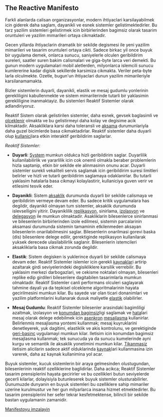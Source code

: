 The Reactive Manifesto
----------------------

Farkli alanlarda calisan organizasyonlar, modern ihtiyaclari karsilayabilmek icin giderek daha saglam, dayanikli ve esnek sistemler gelistimektedirler. Bu tarz yazilim sistemleri gelistirmek icin birbirlerinden bagimsiz olarak tasarim oruntuleri ve yazilim mimarileri ortaya cikmaktadir. 

Gecen yillarda ihtiyaclarin dramatik bir sekilde degismesi ile yeni yazilim mimarileri ve tasarim oruntuleri ortaya cikti.
Sadece birkac yil once buyuk bir uygulama demek, onlarca sunucu, saniyelerle olculen geribildirim sureleri, saatler suren bakim calismalari ve giga-byte larca veri demekti. Bu gunun modern uygulamalari mobil aletlerden, milyonlarca islemcili sunucu kumlererine kadar digisik sekillerde karsimiza cikmakta. Veriler peta-byte larla olculmekte. 
Ozetle, bugun'un ihtiyaclari dunun yazilim mimarileriyle karsilanamamakta.

Bizler sistemlerin duyarli, dayanikli, elastik ve mesaj gudumlu yonlerinin gerekliligini kabullenmekte ve sistem mimarilerinde tutarli bir yaklasimin gerekliligine inanmaktayiz. Bu sistemleri Reaktif Sistemler olarak adlandiriyoruz. 

Reaktif Sistem olarak gelistirilen sistemler, daha esnek, gevsek baglasimli ve [olceklenir](/glossary#Scalability) olmakta ve bu gelistirmeyi daha kolay ve degisime acik kilmaktadir. Aksakliklara karsi daha toleransli ve [aksama](/glossary#Failure) durumunlariyla daha guzel bicimlerde basa cikmaktadirlar. Reaktif sistemler daha duyarli olup [kullanici](/glossary#User)lara etkin interaktif geribildirim saglarlar.

*Reaktif Sistemler:*

* <a name="Responsive"></a>**Duyarli**: [System](/glossary#System) mumkun oldukca hizli geribildirim saglar. Duyarlilik kullanilabilirlik ve yararlilik icin cok onemli olmakla beraber problemlerin hizla saptanip, etkin bir sekilde ele alinmasinin onunu acar. Duyarli sistemler surekli vekaliteli servis saglamak icin geribildirim suresi limitleri belirler ve hizli ve tutarli geribildirim saglamaya odaklanirlar. Bu tutarli yaklasim hatalarla basa cikmayi kolaylastirir, kullaniciya guven verir ve etilesimi tesvik eder.

* <a name="Resilient"></a>**Dayanikli**: Sistem [aksaklik](/glossary#Failure) durumunda duyarli bir sekilde calismaya ve geribildirim vermeye devam eder. Bu sadece kritik uygulamalara has degildir, dayanikli olmayan tum sistemler, aksaklik durumunda islevselligini yitirir. Dayaniklilik [replikasyon](/glossary#Replication), sinirlama, [izolasyon](/glossary#Isolation) ve [delegasyon](/glossary#Delegation) ile mumkun olmaktadir. Asakliklarin bilesenlerce sinirlanmasi ve bilesenlerin birbirlerinden izole edilmesi, sistemin parcalarinin aksamasi durumunda sistemin tamaminin etkilenmeden aksayan bilesenlerin onarilabilmesini saglar. Bilesenlerin onarilmasi gorevi baska (dis) bilesenlere delege edilir, gerektiginde replikasyon kullanilarak yuksek derecede ulasilabilirlik saglanir. Bilesenlerin istemcileri aksakliklarla basa cikmak zorunda degildir.
* <a name="Elastic"></a>**Elastik**: Sistem degisken is yuklerince duyarli bir sekilde calismaya devam eder. Reaktif Sistemler islemler icin gerekli [kaynaklar](/glossary#Resource)i artirip azaltarak girdi seviyelerindeki degisikliklere karsilik verrebilir. Bu yaklasim merkezi darbogazlari, ve cekisme noktalari olmayan, bilesenleri replike edip girdileri bilesenlere dagitabilen tasarimlarla mumkun olmaktadir. 
Reaktif Sistemler canli performans olculeri saglayarak tahmine dayali ya da tepkisel olcekleme algoritmalarinin hayata gecirilmesini mumkun kilar. Bu sayede var olan ticari donanimlari ve yazilim platformlarini kullanarak dusuk maliyetle [elastik](/glossary#Elasticity) olabilirler.
* <a name="Message-Driven"></a>**Mesaj Gudumlu**: Reaktif Sistemler bilesenler arasindaki bagimliligi azaltmak, izolasyon ve [konumdan bagimsiz](/glossary#Location-Transparency)ligi saglamak ve [hata](/glossary#Failure)lari mesaj olarak delege edebilmek icin [asenkron](/glossary#Asynchronous) [mesajlasma](/glossary#Message-Driven) kullanirlar. Belirlenmis mesajlasma yontemi kullanmak; mesaj kuyruklarini denetleyerek, yuk dagitimi, elastiklik ve akis kontrolunu, ve gerektiginde [geri-basinc](/glossary#Back-Pressure) uygulamayi mumkun kilar. Iletisim icin konumdan bagimsiz mesajlasma kullanmak; tek sunucuda ya da sunucu kumelerinde ayni kurgu ve semantik ile aksaklik yonetimini mumkun kilar. [Tikanmasiz](/glossary#Non-Blocking) iletisim alicilarin sadece aktif olduklarinda [kaynak](/glossary#Resource)lari kullanmasina izin varerek, daha az kaynak kullanimina yol acar.

Buyuk sistemler, kucuk sistemlerin bir araya gelmesinden olustugundan, bilesenlerinin reaktif ozelliklerine baglidirlar. Daha acikca; Reaktif Sistemler tasarim prensiplerini hayata gecirirler ve bu ozellikleri butun seviyelerde gecerli kilarlar, dolayisiyla butunleserek buyuk sistemler olusturabilirler. Gunumuzde dunyanin en buyuk sistemleri bu ozelliklere sahip mimariler uzerine kurulmustur ve her gun milyarlarca insana hizmet etmektedirler. Bu tasarim prensiplerini her sefer tekrar kesfetmektense, bilincli bir sekilde bastan uygulamanin zamanidir.

[Manifestoyu imzalayin](http://www.reactivemanifesto.org/#sign-button)
